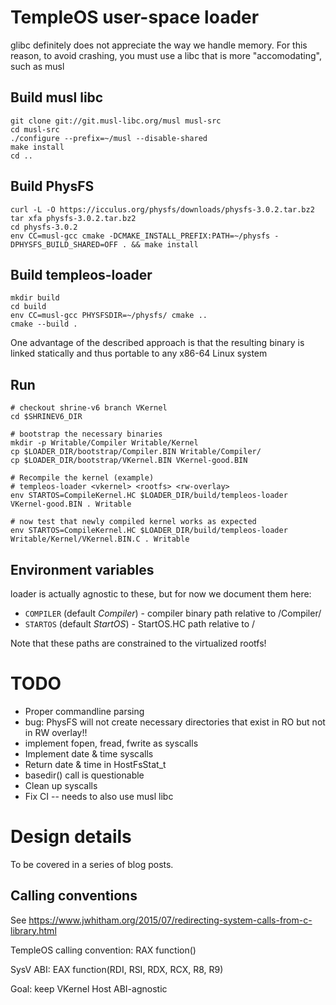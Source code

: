# TempleOS user-space loader

glibc definitely does not appreciate the way we handle memory.
For this reason, to avoid crashing, you must use a libc that is more "accomodating", such as musl

## Build musl libc

    git clone git://git.musl-libc.org/musl musl-src
    cd musl-src
    ./configure --prefix=~/musl --disable-shared
    make install
    cd ..

## Build PhysFS

    curl -L -O https://icculus.org/physfs/downloads/physfs-3.0.2.tar.bz2
    tar xfa physfs-3.0.2.tar.bz2
    cd physfs-3.0.2
    env CC=musl-gcc cmake -DCMAKE_INSTALL_PREFIX:PATH=~/physfs -DPHYSFS_BUILD_SHARED=OFF . && make install

## Build templeos-loader

    mkdir build
    cd build
    env CC=musl-gcc PHYSFSDIR=~/physfs/ cmake ..
    cmake --build .

One advantage of the described approach is that the resulting binary is linked statically and thus portable to any x86-64 Linux system

## Run

    # checkout shrine-v6 branch VKernel
    cd $SHRINEV6_DIR

    # bootstrap the necessary binaries
    mkdir -p Writable/Compiler Writable/Kernel
    cp $LOADER_DIR/bootstrap/Compiler.BIN Writable/Compiler/
    cp $LOADER_DIR/bootstrap/VKernel.BIN VKernel-good.BIN

    # Recompile the kernel (example)
    # templeos-loader <vkernel> <rootfs> <rw-overlay>
    env STARTOS=CompileKernel.HC $LOADER_DIR/build/templeos-loader VKernel-good.BIN . Writable

    # now test that newly compiled kernel works as expected
    env STARTOS=CompileKernel.HC $LOADER_DIR/build/templeos-loader Writable/Kernel/VKernel.BIN.C . Writable

## Environment variables

loader is actually agnostic to these, but for now we document them here:

- `COMPILER` (default _Compiler_) - compiler binary path relative to /Compiler/
- `STARTOS` (default _StartOS_) - StartOS.HC path relative to /

Note that these paths are constrained to the virtualized rootfs!

# TODO

- Proper commandline parsing
- bug: PhysFS will not create necessary directories that exist in RO but not in RW overlay!!
- implement fopen, fread, fwrite as syscalls
- Implement date & time syscalls
- Return date & time in HostFsStat_t
- basedir() call is questionable
- Clean up syscalls
- Fix CI -- needs to also use musl libc

# Design details

To be covered in a series of blog posts.

## Calling conventions

See https://www.jwhitham.org/2015/07/redirecting-system-calls-from-c-library.html

TempleOS calling convention: RAX function(<arguments on stack>)

SysV ABI: EAX function(RDI, RSI, RDX, RCX, R8, R9)

Goal: keep VKernel Host ABI-agnostic